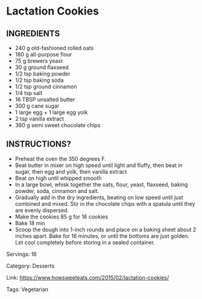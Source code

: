 # Lactation Cookies

## INGREDIENTS
- 240 g old-fashioned rolled oats
- 180 g all-purpose flour
- 75 g brewers yeast
- 30 g ground flaxseed
- 1/2 tsp baking powder
- 1/2 tsp baking soda
- 1/2 tsp ground cinnamon
- 1/4 tsp salt
- 16 TBSP unsalted butter
- 300 g cane sugar
- 1 large egg + 1 large egg yolk
- 2 tsp vanilla extract
- 360 g semi sweet chocolate chips

## INSTRUCTIONS?
- Preheat the oven the 350 degrees F.
- Beat butter in mixer on high speed until light and fluffy, then beat in sugar, then egg and yolk, then vanilla extract
- Beat on high until whipped smooth
- In a large bowl, whisk together the oats, flour, yeast, flaxseed, baking powder, soda, cinnamon and salt.
- Gradually add in the dry ingredients, beating on low speed until just combined and mixed. Stir in the chocolate chips with a spatula until they are evenly dispersed.
- Make the cookies 85 g for 16 cookies
- Bake 18 min
- Scoop the dough into 1-inch rounds and place on a baking sheet about 2 inches apart. Bake for 16 minutes, or until the bottoms are just golden. Let cool completely before storing in a sealed container.

Servings: 16

Category: Desserts

Link: https://www.howsweeteats.com/2015/02/lactation-cookies/

Tags: Vegetarian
